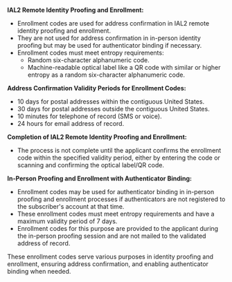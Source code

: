 **IAL2 Remote Identity Proofing and Enrollment:**
- Enrollment codes are used for address confirmation in IAL2 remote identity proofing and enrollment.
- They are not used for address confirmation in in-person identity proofing but may be used for authenticator binding if necessary.
- Enrollment codes must meet entropy requirements:
  - Random six-character alphanumeric code.
  - Machine-readable optical label like a QR code with similar or higher entropy as a random six-character alphanumeric code.

**Address Confirmation Validity Periods for Enrollment Codes:**
- 10 days for postal addresses within the contiguous United States.
- 30 days for postal addresses outside the contiguous United States.
- 10 minutes for telephone of record (SMS or voice).
- 24 hours for email address of record.

**Completion of IAL2 Remote Identity Proofing and Enrollment:**
- The process is not complete until the applicant confirms the enrollment code within the specified validity period, either by entering the code or scanning and confirming the optical label/QR code.

**In-Person Proofing and Enrollment with Authenticator Binding:**
- Enrollment codes may be used for authenticator binding in in-person proofing and enrollment processes if authenticators are not registered to the subscriber's account at that time.
- These enrollment codes must meet entropy requirements and have a maximum validity period of 7 days.
- Enrollment codes for this purpose are provided to the applicant during the in-person proofing session and are not mailed to the validated address of record.

These enrollment codes serve various purposes in identity proofing and enrollment, ensuring address confirmation, and enabling authenticator binding when needed.
